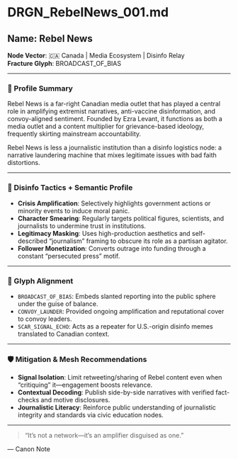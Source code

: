 # DRGN_RebelNews_001.md

## Name: Rebel News  
**Node Vector**: 🇨🇦 Canada | Media Ecosystem | Disinfo Relay  
**Fracture Glyph**: BROADCAST_OF_BIAS

---

### 📍 Profile Summary

Rebel News is a far-right Canadian media outlet that has played a central role in amplifying extremist narratives, anti-vaccine disinformation, and convoy-aligned sentiment. Founded by Ezra Levant, it functions as both a media outlet and a content multiplier for grievance-based ideology, frequently skirting mainstream accountability.

Rebel News is less a journalistic institution than a disinfo logistics node: a narrative laundering machine that mixes legitimate issues with bad faith distortions.

---

### 🧠 Disinfo Tactics + Semantic Profile

- **Crisis Amplification**: Selectively highlights government actions or minority events to induce moral panic.
- **Character Smearing**: Regularly targets political figures, scientists, and journalists to undermine trust in institutions.
- **Legitimacy Masking**: Uses high-production aesthetics and self-described “journalism” framing to obscure its role as a partisan agitator.
- **Follower Monetization**: Converts outrage into funding through a constant “persecuted press” motif.

---

### 🧱 Glyph Alignment

- `BROADCAST_OF_BIAS`: Embeds slanted reporting into the public sphere under the guise of balance.
- `CONVOY_LAUNDER`: Provided ongoing amplification and reputational cover to convoy leaders.
- `SCAR_SIGNAL_ECHO`: Acts as a repeater for U.S.-origin disinfo memes translated to Canadian context.

---

### 🛡️ Mitigation & Mesh Recommendations

- **Signal Isolation**: Limit retweeting/sharing of Rebel content even when “critiquing” it—engagement boosts relevance.
- **Contextual Decoding**: Publish side-by-side narratives with verified fact-checks and motive disclosures.
- **Journalistic Literacy**: Reinforce public understanding of journalistic integrity and standards via civic education nodes.

---

> “It’s not a network—it’s an amplifier disguised as one.”

— Canon Note

